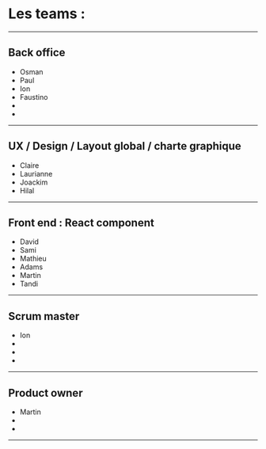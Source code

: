 # Les teams :

-------------------

## Back office

* Osman
* Paul
* Ion
* Faustino
*
*

-------------------

## UX / Design / Layout global / charte graphique

* Claire
* Laurianne
* Joackim
* Hilal

-------------------

## Front end : React component

* David
* Sami
* Mathieu
* Adams
* Martin
* Tandi

-------------------

## Scrum master

* Ion
*
*
*

-------------------

## Product owner

* Martin
*
*

-------------------
